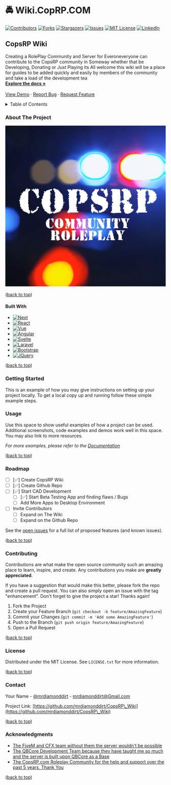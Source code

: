 # 🚔 Wiki.CopRP.COM

[![Contributors](https://img.shields.io/github/contributors/mrdiamonddirt/CopsRP\_Wiki.svg?style=for-the-badge)](https://github.com/mrdiamonddirt/CopsRP\_Wiki/graphs/contributors) [![Forks](https://img.shields.io/github/forks/mrdiamonddirt/CopsRP\_Wiki.svg?style=for-the-badge)](https://github.com/mrdiamonddirt/CopsRP\_Wiki/network/members) [![Stargazers](https://img.shields.io/github/stars/mrdiamonddirt/CopsRP\_Wiki.svg?style=for-the-badge)](https://github.com/mrdiamonddirt/CopsRP\_Wiki/stargazers) [![Issues](https://img.shields.io/github/issues/mrdiamonddirt/CopsRP\_Wiki.svg?style=for-the-badge)](https://github.com/mrdiamonddirt/CopsRP\_Wiki/issues) [![MIT License](https://img.shields.io/github/license/mrdiamonddirt/CopsRP\_Wiki.svg?style=for-the-badge)](https://github.com/mrdiamonddirt/CopsRP\_Wiki/blob/master/LICENSE.txt) [![LinkedIn](https://img.shields.io/badge/-LinkedIn-black.svg?style=for-the-badge\&logo=linkedin\&colorB=555)](https://linkedin.com/in/linkedin\_username)

## CopsRP Wiki

Creating a RolePlay Community and Server for Everoneveryone can contribute to the CopsRP community in Someway whether that be Developing, Donating or Just Playing its All welcome this wiki will be a place for guides to be added quickly and easily by members of the community and take a load of the development tea\
[**Explore the docs »**](https://github.com/mrdiamonddirt/CopsRP\_Wiki)\
\
[View Demo](https://github.com/mrdiamonddirt/CopsRP\_Wiki) · [Report Bug](https://github.com/mrdiamonddirt/CopsRP\_Wiki/issues) · [Request Feature](https://github.com/mrdiamonddirt/CopsRP\_Wiki/issues)

<details>

<summary>Table of Contents</summary>

1. [About The Project](./#about-the-project)
   * [Built With](./#built-with)
2. [Getting Started](./#getting-started)
   * [Prerequisites](./#prerequisites)
   * [Installation](./#installation)
3. [Usage](./#usage)
4. [Roadmap](./#roadmap)
5. [Contributing](./#contributing)
6. [License](./#license)
7. [Contact](./#contact)
8. [Acknowledgments](./#acknowledgments)

</details>

### About The Project

[![Product Name Screen Shot](.gitbook/assets/logo.png)](https://copsrp.com)

([back to top](./#readme-top))

#### Built With

* [![Next](https://img.shields.io/badge/next.js-000000?style=for-the-badge\&logo=nextdotjs\&logoColor=white)](https://nextjs.org/)
* [![React](https://img.shields.io/badge/React-20232A?style=for-the-badge\&logo=react\&logoColor=61DAFB)](https://reactjs.org/)
* [![Vue](https://img.shields.io/badge/Vue.js-35495E?style=for-the-badge\&logo=vuedotjs\&logoColor=4FC08D)](https://vuejs.org/)
* [![Angular](https://img.shields.io/badge/Angular-DD0031?style=for-the-badge\&logo=angular\&logoColor=white)](https://angular.io/)
* [![Svelte](https://img.shields.io/badge/Svelte-4A4A55?style=for-the-badge\&logo=svelte\&logoColor=FF3E00)](https://svelte.dev/)
* [![Laravel](https://img.shields.io/badge/Laravel-FF2D20?style=for-the-badge\&logo=laravel\&logoColor=white)](https://laravel.com)
* [![Bootstrap](https://img.shields.io/badge/Bootstrap-563D7C?style=for-the-badge\&logo=bootstrap\&logoColor=white)](https://getbootstrap.com)
* [![JQuery](https://img.shields.io/badge/jQuery-0769AD?style=for-the-badge\&logo=jquery\&logoColor=white)](https://jquery.com)

([back to top](./#readme-top))

### Getting Started

This is an example of how you may give instructions on setting up your project locally. To get a local copy up and running follow these simple example steps.

### Usage

Use this space to show useful examples of how a project can be used. Additional screenshots, code examples and demos work well in this space. You may also link to more resources.

_For more examples, please refer to the_ [_Documentation_](https://example.com)

([back to top](./#readme-top))

### Roadmap

* [ ] \[✅] Create CopsRP Wiki
* [ ] \[✅] Create Github Repo
* [ ] \[✅] Start CAD Development
  * [ ] \[✅] Start Beta Testing App and finding flaws / Bugs
  * [ ] Add More Apps to Desktop Environment
* [ ] Invite Contributors
  * [ ] Expand on The Wiki
  * [ ] Expand on the Github Repo

See the [open issues](https://github.com/mrdiamonddirt/CopsRP\_Wiki/issues) for a full list of proposed features (and known issues).

([back to top](./#readme-top))

### Contributing

Contributions are what make the open source community such an amazing place to learn, inspire, and create. Any contributions you make are **greatly appreciated**.

If you have a suggestion that would make this better, please fork the repo and create a pull request. You can also simply open an issue with the tag "enhancement". Don't forget to give the project a star! Thanks again!

1. Fork the Project
2. Create your Feature Branch (`git checkout -b feature/AmazingFeature`)
3. Commit your Changes (`git commit -m 'Add some AmazingFeature'`)
4. Push to the Branch (`git push origin feature/AmazingFeature`)
5. Open a Pull Request

([back to top](./#readme-top))

### License

Distributed under the MIT License. See `LICENSE.txt` for more information.

([back to top](./#readme-top))

### Contact

Your Name - [@mrdiamonddirt](https://twitter.com/mrdiamonddirt) - mrdiamonddirt@Gmail.com

Project Link: [https://github.com/mrdiamonddirt/CopsRP\_Wiki](https://github.com/mrdiamonddirt/CopsRP\_Wiki)

([back to top](./#readme-top))

### Acknowledgments

* [The FiveM and CFX team without them the server wouldn't be possible](https://https/forum.cfx.re/)
* [The QBCore Development Team because they have taught me so much and the server is built upon QBCore as a Base](https://docs.qbcore.org/qbcore-documentation/)
* [The CopsRP.com Roleplay Community for the help and support over the past 5 years, Thank You](https://www.copsrp.com)

([back to top](./#readme-top))
